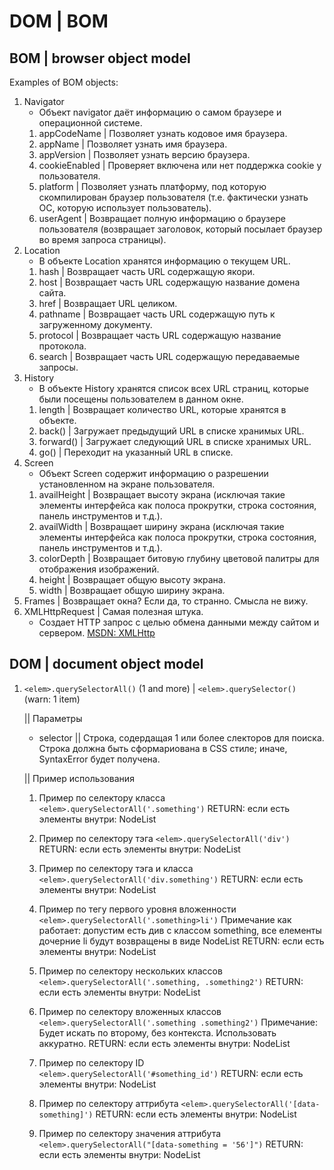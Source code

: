 # DOM | BOM

## BOM | browser object model

Examples of BOM objects:

1. Navigator
    * Объект navigator даёт информацию о самом браузере и операционной системе.
    1. appCodeName | Позволяет узнать кодовое имя браузера.
    2. appName | Позволяет узнать имя браузера.
    3. appVersion | Позволяет узнать версию браузера.
    4. cookieEnabled | Проверяет включена или нет поддержка cookie у пользователя.
    5. platform | Позволяет узнать платформу, под которую скомпилирован браузер пользователя (т.е. фактически узнать ОС, которую использует пользователь).
    6. userAgent | Возвращает полную информацию о браузере пользователя (возвращает заголовок, который посылает браузер во время запроса страницы).
2. Location
    * В объекте Location хранятся информацию о текущем URL.
    1. hash | Возвращает часть URL содержащую якори.
    2. host | Возвращает часть URL содержащую название домена сайта.
    3. href | Возвращает URL целиком.
    4. pathname | Возвращает часть URL содержащую путь к загруженному документу.
    5. protocol | Возвращает часть URL содержащую название протокола.
    6. search | Возвращает часть URL содержащую передаваемые запросы.
3. History
    * В объекте History хранятся список всех URL страниц, которые были посещены пользователем в данном окне.
    1. length | Возвращает количество URL, которые хранятся в объекте.
    2. back() | Загружает предыдущий URL в списке хранимых URL.
    3. forward() | Загружает следующий URL в списке хранимых URL.
    4. go() | Переходит на указанный URL в списке.
4. Screen
    * Объект Screen содержит информацию о разрешении установленном на экране пользователя.
    1. availHeight | Возвращает высоту экрана (исключая такие элементы интерфейса как полоса прокрутки, строка состояния, панель инструментов и т.д.).
    2. availWidth | Возвращает ширину экрана (исключая такие элементы интерфейса как полоса прокрутки, строка состояния, панель инструментов и т.д.).
    3. colorDepth | Возвращает битовую глубину цветовой палитры для отображения изображений.
    4. height | Возвращает общую высоту экрана.
    5. width | Возвращает общую ширину экрана.
5. Frames | Возвращает окна? Если да, то странно. Смысла не вижу.
6. XMLHttpRequest | Самая полезная штука.
    * Создает HTTP запрос с целью обмена данными между сайтом и сервером.
    [MSDN: XMLHttp](https://developer.mozilla.org/en-US/docs/Web/API/XMLHttpRequest/Using_XMLHttpRequest#types_of_requests)

## DOM | document object model

1. `<elem>.querySelectorAll()` (1 and more) | `<elem>.querySelector()` (warn: 1 item)

    || Параметры

    * selector || Строка, содердащая 1 или более слекторов для поиска. Строка должна быть сформариована в CSS стиле; иначе, SyntaxError будет получена.

    || Пример использования

    1. Пример по селектору класса
    `<elem>.querySelectorAll('.something')`
    RETURN: если есть элементы внутри: NodeList

    2. Пример по селектору тэга
    `<elem>.querySelectorAll('div')`
    RETURN: если есть элементы внутри: NodeList

    3. Пример по селектору тэга и класса
    `<elem>.querySelectorAll('div.something')`
    RETURN: если есть элементы внутри: NodeList

    4. Пример по тегу первого уровня вложенности
    `<elem>.querySelectorAll('.something>li')`
    Примечание как работает: допустим есть див с классом something, все елементы дочерние li будут возвращены в виде NodeList
    RETURN: если есть элементы внутри: NodeList

    5. Пример по селектору нескольких классов
    `<elem>.querySelectorAll('.something, .something2')`
    RETURN: если есть элементы внутри: NodeList

    6. Пример по селектору вложенных классов
    `<elem>.querySelectorAll('.something .something2')`
    Примечание: Будет искать по второму, без контекста. Использовать аккуратно.
    RETURN: если есть элементы внутри: NodeList

    7. Пример по селектору ID
    `<elem>.querySelectorAll('#something_id')`
    RETURN: если есть элементы внутри: NodeList

    8. Пример по селектору аттрибута
    `<elem>.querySelectorAll('[data-something]')`
    RETURN: если есть элементы внутри: NodeList

    9. Пример по селектору значения аттрибута
    `<elem>.querySelectorAll("[data-something = '56']")`
    RETURN: если есть элементы внутри: NodeList
